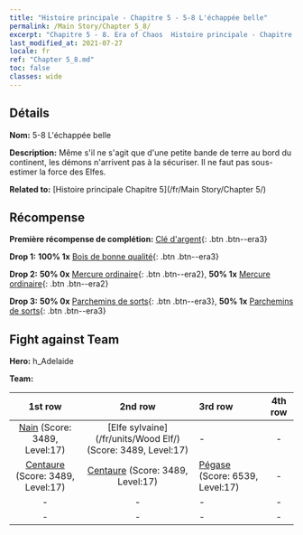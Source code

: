 ```yaml
---
title: "Histoire principale - Chapitre 5 - 5-8 L'échappée belle"
permalink: /Main Story/Chapter 5_8/
excerpt: "Chapitre 5 - 8. Era of Chaos  Histoire principale - Chapitre 5_8. 5-8 L'échappée belle"
last_modified_at: 2021-07-27
locale: fr
ref: "Chapter 5_8.md"
toc: false
classes: wide
---
```


## Détails

 **Nom:** 5-8 L'échappée belle

 **Description:** Même s'il ne s'agit que d'une petite bande de terre au bord du continent, les démons n'arrivent pas à la sécuriser. Il ne faut pas sous-estimer la force des Elfes.

 **Related to:** [Histoire principale Chapitre 5](/fr/Main Story/Chapter 5/)

## Récompense

 **Première récompense de complétion:** [Clé d'argent](/ItemsFR/con_693/){: .btn .btn--era3}

 **Drop 1:** **100% 1x** [Bois de bonne qualité](/ItemsFR/mat_13/){: .btn .btn--era3}

 **Drop 2:** **50% 0x** [Mercure ordinaire](/ItemsFR/mat_8/){: .btn .btn--era2}, **50% 1x** [Mercure ordinaire](/ItemsFR/mat_8/){: .btn .btn--era2}

 **Drop 3:** **50% 0x** [Parchemins de sorts](/ItemsFR/con_694/){: .btn .btn--era3}, **50% 1x** [Parchemins de sorts](/ItemsFR/con_694/){: .btn .btn--era3}


## Fight against Team
 **Hero:** h_Adelaide

 **Team:**


  | 1st row | 2nd row | 3rd row | 4th row |
  |:----:|:----:|:----|:----:|
  | [Nain](/fr/units/Dwarf/) (Score: 3489, Level:17)  | [Elfe sylvaine](/fr/units/Wood Elf/) (Score: 3489, Level:17)  | - | - |
  | [Centaure](/fr/units/Centaur/) (Score: 3489, Level:17)  | [Centaure](/fr/units/Centaur/) (Score: 3489, Level:17)  | [Pégase](/fr/units/Pegasus/) (Score: 6539, Level:17)  | - |
  | - | - | - | - |
  | - | - | - | - |



